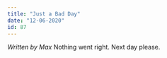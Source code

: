 ```yaml
---
title: "Just a Bad Day"
date: "12-06-2020"
id: 87
---
```

*Written by Max*
Nothing went right. Next day please. 